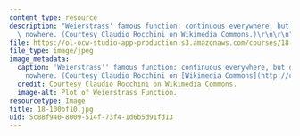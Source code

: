 ```yaml
---
content_type: resource
description: "Weierstrass' famous function: continuous everywhere, but differentiable\
  \ nowhere. (Courtesy Claudio Rocchini on Wikimedia Commons.)\r\n\r\n"
file: https://ol-ocw-studio-app-production.s3.amazonaws.com/courses/18-100b-analysis-i-fall-2010/5c88f9408009514f73f41d6b5d91fd13_18-100bf10.jpg
file_type: image/jpeg
image_metadata:
  caption: 'Weierstrass'' famous function: continuous everywhere, but differentiable
    nowhere. (Courtesy Claudio Rocchini on [Wikimedia Commons](http://commons.wikimedia.org/wiki/File:Weierstrass_function.gif).)'
  credit: Courtesy Claudio Rocchini on Wikimedia Commons.
  image-alt: Plot of Weierstrass Function.
resourcetype: Image
title: 18-100bf10.jpg
uid: 5c88f940-8009-514f-73f4-1d6b5d91fd13
---
```

